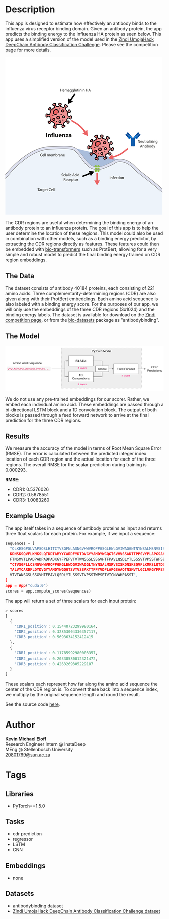# Description
This app is designed to estimate how effectively an antibody binds to the influenza virus receptor binding domain. Given an antibody protein, the app predicts the binding energy to the Influenza HA protein as seen below. This app uses a simplified version of the model used in the [Zindi UmojaHack DeepChain Antibody Classification Challenge](https://zindi.africa/hackathons/umojahack-africa-2021-1-instadeep-challenge-advanced). Please see the competition page for more details.

![alt text](https://raw.githubusercontent.com/KevinEloff/deep-chain-apps/main/apps/pytorch_app/docs/influenza-infection2.png)

The CDR regions are useful when determining the binding energy of an antibody protein to an influenza protein. The goal of this app is to help the user determine the location of these regions. This model could also be used in combination with other models, such as a binding energy predictor, by extracting the CDR regions directly as features. These features could then be embedded with [bio-transformers](https://pypi.org/project/bio-transformers/) such as ProtBert, allowing for a very simple and robust model to predict the final binding energy trained on CDR region embeddings.


## The Data

The dataset consists of antibody 40184 proteins, each consisting of 221 amino acids. Three complementarity-determining regions (CDR) are also given along with their ProtBert embeddings. Each amino acid sequence is also labeled with a binding energy score. For the purposes of our app, we will only use the embeddings of the three CDR regions (3x1024) and the binding energy labels. The dataset is available for download on the [Zindi competition page](https://zindi.africa/hackathons/umojahack-africa-2021-1-instadeep-challenge-advanced/data), or from the [bio-datasets](https://pypi.org/project/bio-datasets/) package as "antibodybinding".



## The Model

![alt text](https://raw.githubusercontent.com/KevinEloff/deep-chain-apps/main/apps/cdr_predictor/docs/model.png)

We do not use any pre-trained embeddings for our scorer. Rather, we embed each individual amino acid. These embeddings are passed through a bi-directional LSTM block and a 1D convolution block. The output of both blocks is passed through a feed forward network to arrive at the final prediction for the three CDR regions.

## Results
We measure the accuracy of the model in terms of Root Mean Square Error (RMSE). The error is calculated between the predicted integer index location of each CDR region and the actual location for each of the three regions. The overall RMSE for the scalar prediction during training is 0.000293.

**RMSE**:
- CDR1: 0.5376026
- CDR2: 0.5678551
- CDR3: 1.0083260

## Example Usage 
The app itself takes in a sequence of antibody proteins as input and returns three float scalars for each protein. For example, if we input a sequence:

```python
sequences = [
  "QLKESGPGLVAPSQSLHITCTVSGFNLASNGVHWVRQPPGSGLEWLGVIWAGGNTNYNSALMSNVSIS
  KDNSKSQVFLKMKSLQTDDTAMYYCARDFYDTDVGYYAMDYWGQGTSVVVSSAKTTPPSVYPLAPGSAA
  FTNSMVTLPADPADPADPADKGYFPEPVTVTWNSGSLSSGVHTFPAVLQSDLYTLSSSVTVPSSTWPSE",
  "CTVSGFLLCSNGVHWVRQPPGKGLEWDGVIWAGGLTNYNSALMSRVSISKDNSKSQVFLKMKSLQTDD
  TALVYCARDFLDYDVGYYAMDYWGQGTSVTVSSAKTTPPYVDPLAPGSAAQTNSMVTLGCLVKGYFPEP
  VTVTWNSGSLSSGVHTFPAVLQSDLYTLSSSVTVPSSTWPSETVTCNVAHPASST",
]
app = App("cuda:0")
scores = app.compute_scores(sequences)
```
The app will return a set of three scalars for each input protein:

```python
> scores
[
  {
    'CDR1_position': 0.15440723299980164, 
    'CDR2_position': 0.32853004336357117, 
    'CDR3_position': 0.5693634152412415
  }, 
  {
    'CDR1_position': 0.11785992980003357, 
    'CDR2_position': 0.20338580012321472, 
    'CDR3_position': 0.4263269305229187
  }
]
```

These scalars each represent how far along the amino acid sequence the center of the CDR region is. To convert these back into a sequence index, we multiply by the original sequence length and round the result.

See the source code [here](https://github.com/KevinEloff/deep-chain-apps/tree/main/apps/cdr_predictor).
# Author

**Kevin Michael Eloff**  
Research Engineer Intern @ InstaDeep   
MEng @ Stellenbosch University  
20801769@sun.ac.za  

# Tags

## Libraries

- PyTorch==1.5.0

## Tasks

- cdr prediction
- regressor
- LSTM
- CNN

## Embeddings

- none

## Datasets

- antibodybinding dataset
- [Zindi UmojaHack DeepChain Antibody Classification Challenge dataset](https://zindi.africa/hackathons/umojahack-africa-2021-1-instadeep-challenge-advanced/data)
